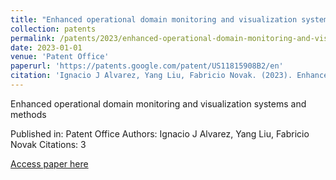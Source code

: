 ```yaml
---
title: "Enhanced operational domain monitoring and visualization systems and methods"
collection: patents
permalink: /patents/2023/enhanced-operational-domain-monitoring-and-visuali
date: 2023-01-01
venue: 'Patent Office'
paperurl: 'https://patents.google.com/patent/US11815908B2/en'
citation: 'Ignacio J Alvarez, Yang Liu, Fabricio Novak. (2023). Enhanced operational domain monitoring and visualization systems and methods. Patent Office.'
---
```


Enhanced operational domain monitoring and visualization systems and methods

Published in: Patent Office
Authors: Ignacio J Alvarez, Yang Liu, Fabricio Novak
Citations: 3

[Access paper here](https://patents.google.com/patent/US11815908B2/en)
